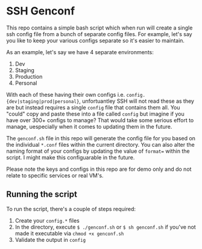 # SSH Genconf

This repo contains a simple bash script which when run will create a single ssh config file from a bunch of separate config files. For example, let's say you like to keep your various configs separate so it's easier to maintain.

As an example, let's say we have 4 separate environments:

1. Dev
2. Staging
3. Production
4. Personal

With each of these having their own configs i.e. `config.{dev|staging|prod|personal}`, unfortuantley SSH will not read these as they are but instead requires a single `config` file that contains them all. You "could" copy and paste these into a file called `config` but imagine if you have over 300+ configs to manage? That would take some serious effort to manage, uespecially when it comes to updating them in the future.

The `genconf.sh` file in this repo will generate the config file for you based on the individual `*.conf` files within the current directory. You can also alter the naming format of your configs by updating the value of `format=` within the script. I might make this configuarable in the future.

Please note the keys and configs in this repo are for demo only and do not relate to specific services or real VM's.

## Running the script

To run the script, there's a couple of steps required:

1. Create your `config.*` files
2. In the directory, execute `$ ./genconf.sh` or `$ sh genconf.sh` if you've not made it executable via `chmod +x genconf.sh`
3. Validate the output in `config`
